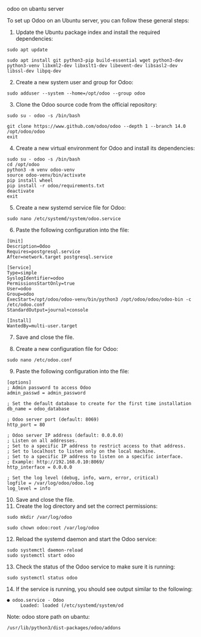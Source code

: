 odoo on ubantu server

To set up Odoo on an Ubuntu server, you can follow these general steps:

1. Update the Ubuntu package index and install the required dependencies:

```
sudo apt update
```

```
sudo apt install git python3-pip build-essential wget python3-dev python3-venv libxml2-dev libxslt1-dev libevent-dev libsasl2-dev libssl-dev libpq-dev
```

2. Create a new system user and group for Odoo:

```
sudo adduser --system --home=/opt/odoo --group odoo
```

3. Clone the Odoo source code from the official repository:

```
sudo su - odoo -s /bin/bash
```

```
git clone https://www.github.com/odoo/odoo --depth 1 --branch 14.0 /opt/odoo/odoo
exit
```

4. Create a new virtual environment for Odoo and install its dependencies:

```
sudo su - odoo -s /bin/bash
cd /opt/odoo
python3 -m venv odoo-venv
source odoo-venv/bin/activate
pip install wheel
pip install -r odoo/requirements.txt
deactivate
exit
```

5. Create a new systemd service file for Odoo:

```
sudo nano /etc/systemd/system/odoo.service
```

6. Paste the following configuration into the file:

```
[Unit]
Description=Odoo
Requires=postgresql.service
After=network.target postgresql.service

[Service]
Type=simple
SyslogIdentifier=odoo
PermissionsStartOnly=true
User=odoo
Group=odoo
ExecStart=/opt/odoo/odoo-venv/bin/python3 /opt/odoo/odoo/odoo-bin -c /etc/odoo.conf
StandardOutput=journal+console

[Install]
WantedBy=multi-user.target
```

7. Save and close the file.

8. Create a new configuration file for Odoo:

```
sudo nano /etc/odoo.conf
```

9. Paste the following configuration into the file:

```
[options]
; Admin password to access Odoo
admin_passwd = admin_password

; Set the default database to create for the first time installation
db_name = odoo_database

; Odoo server port (default: 8069)
http_port = 80

; Odoo server IP address (default: 0.0.0.0)
; Listen on all addresses.
; Set to a specific IP address to restrict access to that address.
; Set to localhost to listen only on the local machine.
; Set to a specific IP address to listen on a specific interface.
; Example: http://192.168.0.10:8069/
http_interface = 0.0.0.0

; Set the log level (debug, info, warn, error, critical)
logfile = /var/log/odoo/odoo.log
log_level = info
```

10. Save and close the file.
11. Create the log directory and set the correct permissions:

```
sudo mkdir /var/log/odoo
```

```
sudo chown odoo:root /var/log/odoo
```

12. Reload the systemd daemon and start the Odoo service:
```
sudo systemctl daemon-reload
sudo systemctl start odoo
```

13. Check the status of the Odoo service to make sure it is running:

```
sudo systemctl status odoo
```

14. If the service is running, you should see output similar to the following:

```
● odoo.service - Odoo
     Loaded: loaded (/etc/systemd/system/od
```
Note: odoo store path on ubantu:

```
/usr/lib/python3/dist-packages/odoo/addons
```

